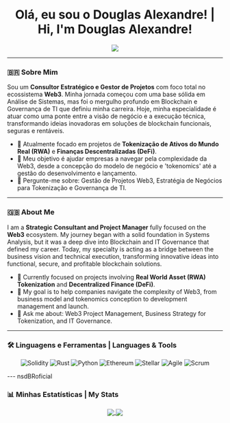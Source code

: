 <div align="center">
  <h1> Olá, eu sou o Douglas Alexandre! | Hi, I'm Douglas Alexandre! </h1>
</div>

<p align="center">
  <a href="https://www.linkedin.com/in/douglasgomesdasilva/" target="_blank"><img src="https://img.shields.io/badge/-LinkedIn-%230077B5?style=for-the-badge&logo=linkedin&logoColor=white" target="_blank"></a>
</p>

---

### 🇧🇷 Sobre Mim
Sou um **Consultor Estratégico e Gestor de Projetos** com foco total no ecossistema **Web3**. Minha jornada começou com uma base sólida em Análise de Sistemas, mas foi o mergulho profundo em Blockchain e Governança de TI que definiu minha carreira. Hoje, minha especialidade é atuar como uma ponte entre a visão de negócio e a execução técnica, transformando ideias inovadoras em soluções de blockchain funcionais, seguras e rentáveis.

- 🔭 Atualmente focado em projetos de **Tokenização de Ativos do Mundo Real (RWA)** e **Finanças Descentralizadas (DeFi)**.
- 🌱 Meu objetivo é ajudar empresas a navegar pela complexidade da Web3, desde a concepção do modelo de negócio e 'tokenomics' até a gestão do desenvolvimento e lançamento.
- 💬 Pergunte-me sobre: Gestão de Projetos Web3, Estratégia de Negócios para Tokenização e Governança de TI.

---

### 🇬🇧 About Me
I am a **Strategic Consultant and Project Manager** fully focused on the **Web3** ecosystem. My journey began with a solid foundation in Systems Analysis, but it was a deep dive into Blockchain and IT Governance that defined my career. Today, my specialty is acting as a bridge between the business vision and technical execution, transforming innovative ideas into functional, secure, and profitable blockchain solutions.

- 🔭 Currently focused on projects involving **Real World Asset (RWA) Tokenization** and **Decentralized Finance (DeFi)**.
- 🌱 My goal is to help companies navigate the complexity of Web3, from business model and tokenomics conception to development management and launch.
- 💬 Ask me about: Web3 Project Management, Business Strategy for Tokenization, and IT Governance.

---

### 🛠️ Linguagens e Ferramentas | Languages & Tools

<p align="center">
  <img src="https://img.shields.io/badge/Solidity-%23363636.svg?style=for-the-badge&logo=solidity&logoColor=white" alt="Solidity"/>
  <img src="https://img.shields.io/badge/rust-%23000000.svg?style=for-the-badge&logo=rust&logoColor=white" alt="Rust"/>
  <img src="https://img.shields.io/badge/python-3670A0?style=for-the-badge&logo=python&logoColor=ffdd54" alt="Python"/>
  <img src="https://img.shields.io/badge/Ethereum-3C3C3D?style=for-the-badge&logo=ethereum&logoColor=white" alt="Ethereum"/>
  <img src="https://img.shields.io/badge/Stellar-000000?style=for-the-badge&logo=stellar&logoColor=white" alt="Stellar"/>
  <img src="https://img.shields.io/badge/Agile-FF9900?style=for-the-badge" alt="Agile"/>
  <img src="https://img.shields.io/badge/Scrum-0077B5?style=for-the-badge" alt="Scrum"/>
</p>

--- nsdBRoficial

### 📊 Minhas Estatísticas | My Stats

<p align="center">
  <a href="https://github.com/anuraghazra/github-readme-stats">
    <img align="center" src="https://github-readme-stats.vercel.app/api?username=nsdBRoficial&show_icons=true&theme=vision-friendly-dark" />
  </a>
  <a href="https://github.com/anuraghazra/github-readme-stats">
    <img align="center" src="https://github-readme-stats.vercel.app/api/top-langs/?username=nsdBRoficial&layout=compact&theme=vision-friendly-dark" />
  </a>
</p>